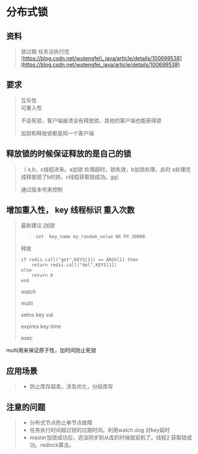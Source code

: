 # 分布式锁

## 资料

> 锁过期 任务没执行完 [https://blog.csdn.net/wutengfei\_java/article/details/100699538](https://blog.csdn.net/wutengfei_java/article/details/100699538)

## 要求

> 互斥性  
> 可重入性
>
> 不会死锁，客户端崩溃没有释放锁，其他的客户端也能获得锁
>
> 加锁和释放锁都是同一个客户端

## 释放锁的时候保证释放的是自己的锁

> （ a,b，c线程进来。a加锁 处理超时，锁失效，b加锁处理，此时 a处理完成释放锁了b的锁，c线程获取锁成功。gg）
>
> 通过版本号来控制

## 增加重入性， key 线程标识 重入次数

> 最新建议  j加锁  
>
> > ```
> > set  key_name my_random_value NX PX 30000
> > ```
>
> 释放
>
> ```
> if redis.call("get",KEYS[1]) == ARGV[1] then
>     return redis.call("del",KEYS[1])
> else
>     return 0
> end
> ```
>
> watch
>
> multi
>
> setnx key val
>
> expires key time
>
> exec

multi用来保证原子性，加时间防止死锁

## 应用场景

> * 防止库存超卖，涉及优化，分段库存

## 注意的问题

> * 分布式节点防止单节点故障
> * 任务执行时间超过锁的过期时间。利用watch dog 对key延时
> * master加锁成功后，还没同步到从库的时候就宕机了。线程2 获取锁成功。redlock算法。



